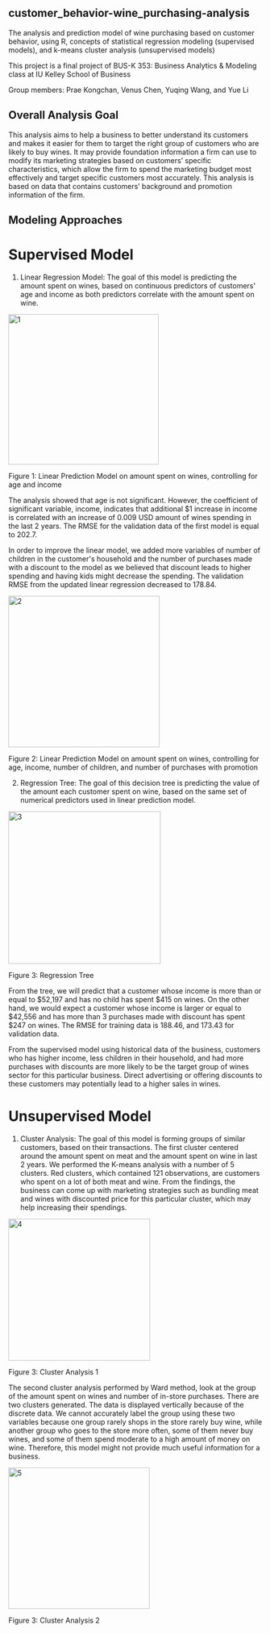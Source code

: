 ## customer_behavior-wine_purchasing-analysis
The analysis and prediction model of wine purchasing based on customer behavior, using R, concepts of statistical regression modeling (supervised models), and k-means cluster analysis (unsupervised models)

This project is a final project of BUS-K 353: Business Analytics & Modeling class at IU Kelley School of Business 

Group members: Prae Kongchan, Venus Chen, Yuqing Wang, and Yue Li

## Overall Analysis Goal
This analysis aims to help a business to better understand its customers and makes it easier for them to target the right group of customers who are likely to buy wines. It may provide foundation information a firm can use to modify its marketing strategies based on customers’ specific characteristics, which allow the firm to spend the marketing budget most effectively and target specific customers most accurately. This analysis is based on data that contains customers’ background and promotion information of the firm.

## Modeling Approaches

# Supervised Model

1. Linear Regression Model: The goal of this model is predicting the amount spent on wines, based on continuous predictors of customers' age and income as both predictors correlate with the amount spent on wine. 

<img width="298" alt="1" src="https://user-images.githubusercontent.com/112535634/212492877-bbc3cc89-53c3-4eb0-a91d-2c6c44a4853d.png">

Figure 1: Linear Prediction Model on amount spent on wines, controlling for age and income

The analysis showed that age is not significant. However, the coefficient of significant variable, income, indicates that additional $1 increase in income is correlated with an increase of 0.009 USD amount of wines spending in the last 2 years. The RMSE for the validation data of the first model is equal to 202.7.

In order to improve the linear model, we added more variables of number of children in the customer's household and the number of purchases made with a discount to the model as we believed that discount leads to higher spending and having kids might decrease the spending. The validation RMSE from the updated linear regression decreased to 178.84.

<img width="300" alt="2" src="https://user-images.githubusercontent.com/112535634/212492911-5f46f4f0-07d5-43e3-8686-a122b45808ff.png">

Figure 2: Linear Prediction Model on amount spent on wines, controlling for age, income, number of children, and number of purchases with promotion

2. Regression Tree: The goal of this decision tree is predicting the value of the amount each customer spent on wine, based on the same set of numerical predictors used in linear prediction model.

<img width="302" alt="3" src="https://user-images.githubusercontent.com/112535634/212492950-3394c16a-2b2a-46c0-b7e1-e8efbed6b27d.png">

Figure 3: Regression Tree

From the tree, we will predict that a customer whose income is more than or equal to $52,197 and has no child has spent $415 on wines. On the other hand, we would expect a customer whose income is larger or equal to $42,556 and has more than 3 purchases made with discount has spent $247 on wines. The RMSE for training data is 188.46, and 173.43 for validation data.

From the supervised model using historical data of the business, customers who has higher income, less children in their household, and had more purchases with discounts are more likely to be the target group of wines sector for this particular business. Direct advertising or offering discounts to these customers may potentially lead to a higher sales in wines.

# Unsupervised Model

1. Cluster Analysis: The goal of this model is forming groups of similar customers, based on their transactions. The first cluster centered around the amount spent on meat and the amount spent on wine in last 2 years. We performed the K-means analysis with a number of 5 clusters. Red clusters, which contained 121 observations, are customers who spent on a lot of both meat and wine. From the findings, the business can come up with marketing strategies such as bundling meat and wines with discounted price for this particular cluster, which may help increasing their spendings.

<img width="281" alt="4" src="https://user-images.githubusercontent.com/112535634/212493007-ea472b8b-a831-471c-8ca4-b14987096a92.png">

Figure 3: Cluster Analysis 1

The second cluster analysis performed by Ward method, look at the group of the amount spent on wines and number of in-store purchases. There are two clusters generated. The data is displayed vertically because of the discrete data. We cannot accurately label the group using these two variables because one group rarely shops in the store rarely buy wine, while another group who goes to the store more often, some of them never buy wines, and some of them spend moderate to a high amount of money on wine. Therefore, this model might not provide much useful information for a business.

<img width="280" alt="5" src="https://user-images.githubusercontent.com/112535634/212493049-19dfa174-ee2b-4788-9cc0-aba4982a6789.png">

Figure 3: Cluster Analysis 2




